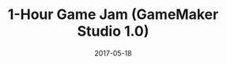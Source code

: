 ---
draft: false
title: 1-Hour Game Jam (GameMaker Studio 1.0)
description: "Made a game within 1 hour for the One Hour Game Jam's 100th jam."
tags: ["Game jam", "Crunch", "GameMaker Studio", "GameMaker"]
date: 2017-05-18
url: https://gamejolt.com/games/Etso/249086
---